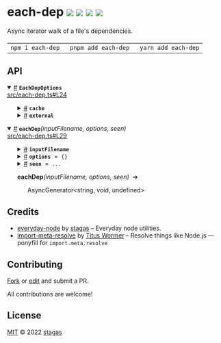 <h1>
each-dep <a href="https://npmjs.org/package/each-dep"><img src="https://img.shields.io/badge/npm-v1.0.0-F00.svg?colorA=000"/></a> <a href="src"><img src="https://img.shields.io/badge/loc-89-FFF.svg?colorA=000"/></a> <a href="https://cdn.jsdelivr.net/npm/each-dep@1.0.0/dist/each-dep.min.js"><img src="https://img.shields.io/badge/brotli-698b-333.svg?colorA=000"/></a> <a href="LICENSE"><img src="https://img.shields.io/badge/license-MIT-F0B.svg?colorA=000"/></a>
</h1>

<p></p>

Async iterator walk of a file's dependencies.

<h4>
<table><tr><td title="Triple click to select and copy paste">
<code>npm i each-dep </code>
</td><td title="Triple click to select and copy paste">
<code>pnpm add each-dep </code>
</td><td title="Triple click to select and copy paste">
<code>yarn add each-dep</code>
</td></tr></table>
</h4>

## API

<p>  <details id="EachDepOptions$6" title="Interface" open><summary><span><a href="#EachDepOptions$6">#</a></span>  <code><strong>EachDepOptions</strong></code>    </summary>  <a href="src/each-dep.ts#L24">src/each-dep.ts#L24</a>  <ul>        <p>  <details id="cache$7" title="Property" ><summary><span><a href="#cache$7">#</a></span>  <code><strong>cache</strong></code>    </summary>  <a href="src/each-dep.ts#L25">src/each-dep.ts#L25</a>  <ul><p><span>Map</span>&lt;string, {<p>  <details id="ids$10" title="Property" ><summary><span><a href="#ids$10">#</a></span>  <code><strong>ids</strong></code>    </summary>  <a href="src/each-dep.ts#L25">src/each-dep.ts#L25</a>  <ul><p>readonly     [  string, string  ]  []</p>        </ul></details><details id="source$9" title="Property" ><summary><span><a href="#source$9">#</a></span>  <code><strong>source</strong></code>    </summary>  <a href="src/each-dep.ts#L25">src/each-dep.ts#L25</a>  <ul><p>string</p>        </ul></details></p>}&gt;</p>        </ul></details><details id="external$11" title="Property" ><summary><span><a href="#external$11">#</a></span>  <code><strong>external</strong></code>    </summary>  <a href="src/each-dep.ts#L26">src/each-dep.ts#L26</a>  <ul><p>boolean</p>        </ul></details></p></ul></details><details id="eachDep$1" title="Function" open><summary><span><a href="#eachDep$1">#</a></span>  <code><strong>eachDep</strong></code><em>(inputFilename, options, seen)</em>    </summary>  <a href="src/each-dep.ts#L29">src/each-dep.ts#L29</a>  <ul>    <p>    <details id="inputFilename$3" title="Parameter" ><summary><span><a href="#inputFilename$3">#</a></span>  <code><strong>inputFilename</strong></code>    </summary>    <ul><p>string</p>        </ul></details><details id="options$4" title="Parameter" ><summary><span><a href="#options$4">#</a></span>  <code><strong>options</strong></code>  <span><span>&nbsp;=&nbsp;</span>  <code>{}</code></span>  </summary>    <ul><p><a href="#EachDepOptions$6">EachDepOptions</a></p>        </ul></details><details id="seen$5" title="Parameter" ><summary><span><a href="#seen$5">#</a></span>  <code><strong>seen</strong></code>  <span><span>&nbsp;=&nbsp;</span>  <code>...</code></span>  </summary>    <ul><p><span>Set</span>&lt;string&gt;</p>        </ul></details>  <p><strong>eachDep</strong><em>(inputFilename, options, seen)</em>  &nbsp;=&gt;  <ul><span>AsyncGenerator</span>&lt;string, void, undefined&gt;</ul></p></p>    </ul></details></p>

## Credits

- [everyday-node](https://npmjs.org/package/everyday-node) by [stagas](https://github.com/stagas) &ndash; Everyday node utilities.
- [import-meta-resolve](https://npmjs.org/package/import-meta-resolve) by [Titus Wormer](https://wooorm.com) &ndash; Resolve things like Node.js — ponyfill for `import.meta.resolve`

## Contributing

[Fork](https://github.com/stagas/each-dep/fork) or [edit](https://github.dev/stagas/each-dep) and submit a PR.

All contributions are welcome!

## License

<a href="LICENSE">MIT</a> &copy; 2022 [stagas](https://github.com/stagas)
